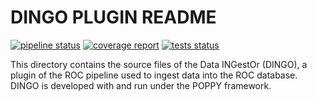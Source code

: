 DINGO PLUGIN README
===================

[![pipeline status](https://gitlab.obspm.fr/ROC/Pipelines/Plugins/DINGO/badges/develop/pipeline.svg)](https://gitlab.obspm.fr/ROC/Pipelines/Plugins/DINGO/pipelines)
[![coverage report](https://gitlab.obspm.fr/ROC/Pipelines/Plugins/DINGO/badges/develop/coverage.svg)](https://roc.pages.obspm.fr/Pipelines/Plugins/DINGO/pytest_coverage_html/)
[![tests status](https://roc.pages.obspm.fr/Pipelines/Plugins/DINGO/pie.svg)](https://roc.pages.obspm.fr/Pipelines/Plugins/DINGO/report.html)

This directory contains the source files of the Data INGestOr (DINGO), a plugin of the ROC pipeline used to ingest data into the ROC database.
DINGO is developed with and run under the POPPY framework.
